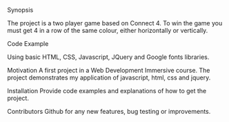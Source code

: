 Synopsis

The project is a two player game based on Connect 4. To win the game you must get 4 in a row of the same colour, either horizontally or vertically. 


Code Example

Using basic HTML, CSS, Javascript, JQuery and Google fonts libraries.


Motivation
A first project in a Web Development Immersive course. The project demonstrates my application of javascript, html, css and jquery.


Installation
Provide code examples and explanations of how to get the project.


Contributors
Github for any new features, bug testing or improvements.

